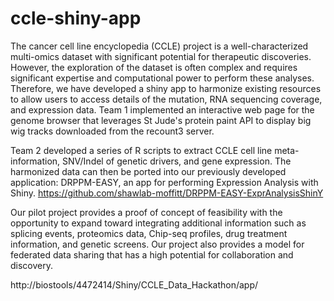 # ccle-shiny-app

The cancer cell line encyclopedia (CCLE) project is a well-characterized multi-omics dataset with significant potential for therapeutic discoveries. However, the exploration of the dataset is often complex and requires significant expertise and computational power to perform these analyses. Therefore, we have developed a shiny app to harmonize existing resources to allow users to access details of the mutation, RNA sequencing coverage, and expression data.
Team 1 implemented an interactive web page for the genome browser that leverages St Jude's protein paint API to display big wig tracks downloaded from the recount3 server. 

Team 2 developed a series of R scripts to extract CCLE cell line meta-information, SNV/Indel of genetic drivers, and gene expression.
The harmonized data can then be ported into our previously developed application: DRPPM-EASY, an app for performing Expression Analysis with Shiny. https://github.com/shawlab-moffitt/DRPPM-EASY-ExprAnalysisShinY

Our pilot project provides a proof of concept of feasibility with the opportunity to expand toward integrating additional information such as splicing events, proteomics data, Chip-seq profiles, drug treatment information, and genetic screens. Our project also provides a model for federated data sharing that has a high potential for collaboration and discovery.

http://biostools/4472414/Shiny/CCLE_Data_Hackathon/app/

